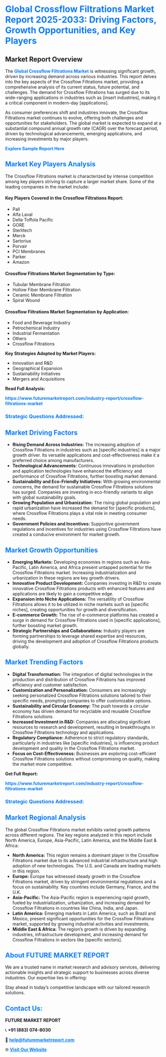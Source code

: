 <h1 style="color: #007BFF;">Global Crossflow Filtrations Market Report 2025-2033: Driving Factors, Growth Opportunities, and Key Players</h1>

<section id="overview">
<h2>Market Report Overview</h2>
<p>The <a href="https://www.futuremarketreport.com/industry-report/crossflow-filtrations-market" style="color: #007BFF; text-decoration: none;"><strong>Global Crossflow Filtrations Market</strong></a> is witnessing significant growth, driven by increasing demand across various industries. This report delves into the key aspects of the Crossflow Filtrations market, providing a comprehensive analysis of its current status, future potential, and challenges. The demand for Crossflow Filtrations has surged due to its wide-ranging applications in industries such as [insert industries], making it a critical component in modern-day [applications].</p>
<p>As consumer preferences shift and industries innovate, the Crossflow Filtrations market continues to evolve, offering both challenges and opportunities for stakeholders. The global market is expected to expand at a substantial compound annual growth rate (CAGR) over the forecast period, driven by technological advancements, emerging applications, and increasing investments by major players.</p>
</section>

<section id="overview">
<p><a href="https://www.futuremarketreport.com/request-sample/reportId=110893" style="color: #007BFF; text-decoration: none;"><strong>Explore Sample Report Here</strong></a></p>
</section>

<section id="key-players">
<h2 style="color: #007BFF;">Market Key Players Analysis</h2>
<p>The Crossflow Filtrations market is characterized by intense competition among key players striving to capture a larger market share. Some of the leading companies in the market include:</p>
<h4>Key Players Covered in the Crossflow Filtrations Report:</h4>
<ul><li>Pall</li><li>Alfa Laval</li><li>Della Toffola Pacific</li><li>GORE</li><li>Sterlitech</li><li>Merck</li><li>Sartorius</li><li>Porvair</li><li>PCI Membranes</li><li>Parker</li><li>Amazon</li></ul>
<h4>Crossflow Filtrations Market Segmentation by Type:</h4>
<ul><li>Tubular Membrane Filtration</li><li>Hollow Fiber Membrane Filtration</li><li>Ceramic Membrane Filtration</li><li>Spiral Wound</li></ul>

<h4>Crossflow Filtrations Market Segmentation by Application:</h4>
<ul><li>Food and Beverage Industry</li><li>Petrochemical Industry</li><li>Industrial Fermentation</li><li>Others</li><li>Crossflow Filtrations</li></ul>
<p><strong>Key Strategies Adopted by Market Players:</strong></p>
<ul>
<li>Innovation and R&D</li>
<li>Geographical Expansion</li>
<li>Sustainability Initiatives</li>
<li>Mergers and Acquisitions</li>
</ul>
</section>

<section>
<p><strong>Read Full Analysis: </strong></p><a href="https://www.futuremarketreport.com/industry-report/crossflow-filtrations-market" style="color: #007BFF; text-decoration: none;"><strong>https://www.futuremarketreport.com/industry-report/crossflow-filtrations-market</strong></a>
<h3 style="color: #007BFF;">Strategic Questions Addressed:</h3>
</section>

<section id="driving-factors">
<h2 style="color: #007BFF;">Market Driving Factors</h2>
<ul>
<li><strong>Rising Demand Across Industries:</strong> The increasing adoption of Crossflow Filtrations in industries such as [specific industries] is a major growth driver. Its versatile applications and cost-effectiveness make it a preferred choice among manufacturers.</li>
<li><strong>Technological Advancements:</strong> Continuous innovations in production and application technologies have enhanced the efficiency and performance of Crossflow Filtrations, further boosting market demand.</li>
<li><strong>Sustainability and Eco-Friendly Initiatives:</strong> With growing environmental concerns, the demand for sustainable Crossflow Filtrations solutions has surged. Companies are investing in eco-friendly variants to align with global sustainability goals.</li>
<li><strong>Growing Population and Urbanization:</strong> The rising global population and rapid urbanization have increased the demand for [specific products], where Crossflow Filtrations plays a vital role in meeting consumer needs.</li>
<li><strong>Government Policies and Incentives:</strong> Supportive government regulations and incentives for industries using Crossflow Filtrations have created a conducive environment for market growth.</li>
</ul>
</section>

<section id="growth-opportunities">
<h2 style="color: #007BFF;">Market Growth Opportunities</h2>
<ul>
<li><strong>Emerging Markets:</strong> Developing economies in regions such as Asia-Pacific, Latin America, and Africa present untapped potential for the Crossflow Filtrations market. Increasing industrialization and urbanization in these regions are key growth drivers.</li>
<li><strong>Innovative Product Development:</strong> Companies investing in R&D to create innovative Crossflow Filtrations products with enhanced features and applications are likely to gain a competitive edge.</li>
<li><strong>Expansion into Niche Applications:</strong> The versatility of Crossflow Filtrations allows it to be utilized in niche markets such as [specific niches], creating opportunities for growth and diversification.</li>
<li><strong>E-commerce Growth:</strong> The rise of e-commerce platforms has created a surge in demand for Crossflow Filtrations used in [specific applications], further boosting market growth.</li>
<li><strong>Strategic Partnerships and Collaborations:</strong> Industry players are forming partnerships to leverage shared expertise and resources, driving the development and adoption of Crossflow Filtrations products globally.</li>
</ul>
</section>

<section id="trending-factors">
<h2 style="color: #007BFF;">Market Trending Factors</h2>
<ul>
<li><strong>Digital Transformation:</strong> The integration of digital technologies in the production and distribution of Crossflow Filtrations has improved efficiency and customer satisfaction.</li>
<li><strong>Customization and Personalization:</strong> Consumers are increasingly seeking personalized Crossflow Filtrations solutions tailored to their specific needs, prompting companies to offer customizable options.</li>
<li><strong>Sustainability and Circular Economy:</strong> The push towards a circular economy has driven demand for recyclable and reusable Crossflow Filtrations solutions.</li>
<li><strong>Increased Investment in R&D:</strong> Companies are allocating significant resources to research and development, resulting in breakthroughs in Crossflow Filtrations technology and applications.</li>
<li><strong>Regulatory Compliance:</strong> Adherence to strict regulatory standards, particularly in industries like [specific industries], is influencing product development and quality in the Crossflow Filtrations market.</li>
<li><strong>Focus on Cost-Effectiveness:</strong> Businesses are exploring cost-efficient Crossflow Filtrations solutions without compromising on quality, making the market more competitive.</li>
</ul>
</section>

<section>
<p><strong>Get Full Report: </strong></p><a href="https://www.futuremarketreport.com/industry-report/crossflow-filtrations-market" style="color: #007BFF; text-decoration: none;"><strong>https://www.futuremarketreport.com/industry-report/crossflow-filtrations-market</strong></a>
<h3 style="color: #007BFF;">Strategic Questions Addressed:</h3>
</section>


<section id="regional-analysis">
<h2 style="color: #007BFF;">Market Regional Analysis</h2>
<p>The global Crossflow Filtrations market exhibits varied growth patterns across different regions. The key regions analyzed in this report include North America, Europe, Asia-Pacific, Latin America, and the Middle East & Africa:</p>
<ul>
<li><strong>North America:</strong> This region remains a dominant player in the Crossflow Filtrations market due to its advanced industrial infrastructure and high adoption of new technologies. The U.S. and Canada are leading markets in this region.</li>
<li><strong>Europe:</strong> Europe has witnessed steady growth in the Crossflow Filtrations market, driven by stringent environmental regulations and a focus on sustainability. Key countries include Germany, France, and the U.K.</li>
<li><strong>Asia-Pacific:</strong> The Asia-Pacific region is experiencing rapid growth, fueled by industrialization, urbanization, and increasing demand for Crossflow Filtrations in countries like China, India, and Japan.</li>
<li><strong>Latin America:</strong> Emerging markets in Latin America, such as Brazil and Mexico, present significant opportunities for the Crossflow Filtrations market, supported by growing industrial activities and investments.</li>
<li><strong>Middle East & Africa:</strong> The region’s growth is driven by expanding industries, infrastructure development, and increasing demand for Crossflow Filtrations in sectors like [specific sectors].</li>
</ul>
</section>

<footer>
<h2 style="color: #007BFF;">About FUTURE MARKET REPORT</h2>
<p>We are a trusted name in market research and advisory services, delivering actionable insights and strategic support to businesses across diverse industries. Our expertise lies in offering:</p>

<p>Stay ahead in today’s competitive landscape with our tailored research solutions.</p>

<h2 style="color: #007BFF;">Contact Us:</h2>
<p><strong>FUTURE MARKET REPORT</strong></p>
<p>📞 <strong>+91 (883) 074-8030</strong></p>
<p>📧 <strong><a href="mailto:help@futuremarketreport.com" style="color: #007BFF;">help@futuremarketreport.com</a></strong></p>
<p>🌐 <strong><a href="https://www.futuremarketreport.com/" style="color: #007BFF;">Visit Our Website</a></strong></p>
</footer>